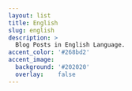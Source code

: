 ```yaml
---
layout: list
title: English
slug: english
description: >
  Blog Posts in English Language.
accent_color: '#268bd2'
accent_image:
  background: '#202020'
  overlay:    false
---
```

